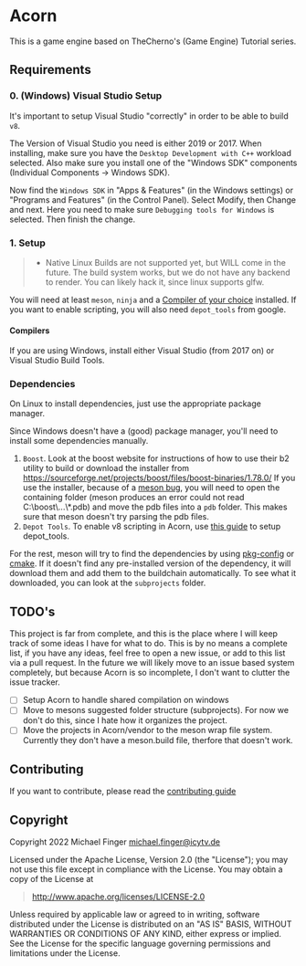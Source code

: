 # Acorn

This is a game engine based on TheCherno's (Game Engine) Tutorial series.

## Requirements

### 0. (Windows) Visual Studio Setup

It's important to setup Visual Studio "correctly" in order to be able to build `v8`.

The Version of Visual Studio you need is either 2019 or 2017.
When installing, make sure you have the `Desktop Development with C++` workload selected.
Also make sure you install one of the "Windows SDK" components (Individual Components -> Windows SDK).

Now find the `Windows SDK` in "Apps & Features" (in the Windows settings) or "Programs and Features" (in the Control Panel).
Select Modify, then Change and next. Here you need to make sure `Debugging tools for Windows` is selected. Then finish the change.

### 1. Setup

>- Native Linux Builds are not supported yet, but WILL come in the future. The build system works, but we do not have
>  any backend to render. You can likely hack it, since linux supports glfw.

You will need at least `meson`, `ninja` and a [Compiler of your choice](#Compilers) installed.
If you want to enable scripting, you will also need `depot_tools` from google.

#### Compilers

If you are using Windows, install either Visual Studio (from 2017 on) or Visual Studio Build Tools.

### Dependencies

On Linux to install dependencies, just use the appropriate package manager.

Since Windows doesn't have a (good) package manager, you'll need to install some dependencies manually.

1. `Boost`. Look at the boost website for instructions of how to use their b2 utility to build or download the installer
    from <https://sourceforge.net/projects/boost/files/boost-binaries/1.78.0/>
    If you use the installer, because of a [meson bug](https://github.com/mesonbuild/meson/issues/8325), you will need to open
    the containing folder (meson produces an error could not read C:\\boost\\...\\*.pdb) and move the pdb files into a `pdb` folder.
    This makes sure that meson doesn't try parsing the pdb files.
2. `Depot Tools`. To enable v8 scripting in Acorn, use
   [this guide](https://commondatastorage.googleapis.com/chrome-infra-docs/flat/depot_tools/docs/html/depot_tools_tutorial.html#_setting_up) to setup depot_tools.

For the rest, meson will try to find the dependencies by using [pkg-config](https://www.freedesktop.org/wiki/Software/pkg-config/) or [cmake](https://cmake.org/).
If it doesn't find any pre-installed version of the dependency, it will download them and add them to the buildchain automatically. To see what it downloaded, you
can look at the `subprojects` folder.

## TODO's

This project is far from complete, and this is the place where I will keep track of some ideas I have for what to do. This is by no means a complete list, if you
have any ideas, feel free to open a new issue, or add to this list via a pull request. In the future we will likely move to an issue based system completely, but
because Acorn is so incomplete, I don't want to clutter the issue tracker.

- [ ] Setup Acorn to handle shared compilation on windows
- [ ] Move to mesons suggested folder structure (subprojects). For now we don't do this, since I hate how it organizes the project.
- [ ] Move the projects in Acorn/vendor to the meson wrap file system. Currently they don't have a meson.build file, therfore that doesn't work.

## Contributing

If you want to contribute, please read the [contributing guide](https://github.com/IcyTv/Acorn/tree/master/CONTRIBUTING.md)

## Copyright

Copyright 2022 Michael Finger <michael.finger@icytv.de>

Licensed under the Apache License, Version 2.0 (the "License"); you may not use this file except in compliance with the License. You may obtain a copy of the License at

> <http://www.apache.org/licenses/LICENSE-2.0>

Unless required by applicable law or agreed to in writing, software distributed under the License is distributed on an "AS IS" BASIS, WITHOUT WARRANTIES OR CONDITIONS OF ANY KIND, either express or implied. See the License for the specific language governing permissions and limitations under the License.
